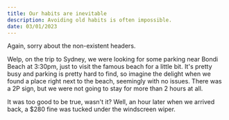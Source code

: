 ```yaml
---
title: Our habits are inevitable
description: Avoiding old habits is often impossible.
date: 03/01/2023
---
```


Again, sorry about the non-existent headers.

Welp, on the trip to Sydney, we were looking for some parking near Bondi Beach at 3:30pm, just to visit the famous beach for a little bit. It's pretty busy and parking is pretty hard to find, so imagine the delight when we found a place right next to the beach, seemingly with no issues. There was a 2P sign, but we were not going to stay for more than 2 hours at all.

It was too good to be true, wasn't it? Well, an hour later when we arrived back, a $280 fine was tucked under the windscreen wiper.